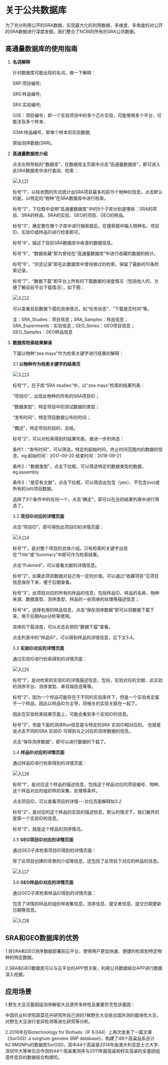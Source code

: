 # 关于公共数据库

为了充分利用公开的SRA数据，实现最大化的利用数据，多维度、多角度的对公开的SRA数据进行深度发掘，我们整合了NCBI的所有的SRA公共数据。

## 高通量数据库的使用指南

1. **名词解释**

	针对数据库可能出现的名词，做一下解释：

	SRP:项目编号;
	
	SRS:样品编号;

	SRX:实验编号;

	GSE：项目编号，即一个实验项目中的多个芯片实验，可能使用多个平台，可能涉及多个样本; 
   
	GSM:样品编号，即单个样本的实验数据;

	原始测序数据(SRR)。

2. **高通量数据库介绍**
	
	点击左侧导航的“数据库”，在数据库主页面中点击“高通量数据库”，即可进入此SRA数据库中进行查阅、检索：
	
	![入口1](操作说明图片/数据库主页面介绍-1.png)	

	标号“1”，以柱状图的形式统计出SRA项目最多的前15个物种的信息，点击默认的是，以特定的“物种”在SRA数据库中进行检索。

	标号“2”，下拉框中说明“高通量数据库”中的5个子库分别是哪些：SRA的项目、SRA的样品、SRA的实验、GEO的项目、GEO的样品。

	标号“3”，确定要在哪个子库中进行搜索框后，在搜索框中输入物种名、项目ID、实验ID或样品ID进行检索即可。

	标号“4”，描述了目前SRA数据库中收录的数据信息。

	标号“5”，“数据收藏”即为曾经在“高通量数据库”中进行收藏的数据的统计。

	标号“6”，“浏览记录”即在此数据库中曾经做过的检索，保留了最新的10条检索记录。

	标号“7”，“数据下载”即平台上所有的下载数据的进度情况（包括他人的，方便了解目前平台下载情况），如下图：

	![入口2](操作说明图片/数据下载进度-6.png)

	可以查看目前数据下载的具体情况，如“任务状态”、“下载提交时间”等。

	注：SRA_Studies：项目信息；SRA_Samples：样品信息；SRA_Experiments：实验信息；GEO_Series：GEO项目信息；GEO_Samples：GEO样品信息

3. **数据库检索结果解读**

	下面以物种“zea mays”作为检索关键字进行结果的解释：

	3.1 **以物种作为检索关键字的结果页**
		
	![入口3](操作说明图片/物种检索页面-2.png)	

	标号“1”，在子库“SRA studies”中，以“zea mays”检索的结果列表：

	“项目ID”，出现此物种的所有的SRA项目ID；

	“数据类型”，特定项目中的测试数据的类型；

	“发布时间”，特定项目数据公布的时间；

	“概述”，特定项目的目的、总结。

	标号“2”，可以对检索得到的结果列表，做进一步的帅选：

	条件1：“发布时间”，可以筛选，特定的起始时间，终止时间范围内的数据的信息，eg:起始时间：2017-09-20  结束时间：2018-09-21

	条件2：“数据类型”，点击下拉框，可以筛选特定的数据类型的数据，eg:assembly

	条件3：“是否有文献”，点击下拉框，可以筛选出包含（yes）、不包含(no)或所有的(all)项目数据。

	选择了3个条件中的任何一个，点击“确定”，即可以在总的结果列表中进行筛选了。

	3.2 **项目ID对应的详情页面**

	点击“项目ID”，即可得到此项目ID的详情页面：
		
	![入口4](操作说明图片/项目ID详情-3.png)	
	
	标号“1”，是对整个项目的总体介绍。只有检索的关键字出现在“Title”或“Summary”中即可作为检索结果。

	点击“Pubmed”，可以查看文献的详情信息。

	标号“2”，如果此项目数据对自己有一定的价值，可以通过“收藏项目”见项目信息保存下来，便于后期查看。

	标号“3”，此项目对应的所有的样品的信息，包括样品ID、样品的名称、物种来源、数据类型、测序类型、样品的一些简单的处理等描述信息；

	标号“4”，选择有用的样品信息，点击“保存测序数据”即可以将数据下载下来，用于后期App分析等使用。

	具体的下载进度，可以点击右侧的“数据下载”查看。

	点击列表中的“样品ID”，可以得到样品的详情信息，见下文3.4。

	3.3 **实验ID对应的详情页面**

	通过实验ID进行检索得到的详情页面：
		
	![入口5](操作说明图片/实验ID详情-4.png)	

	标号“1”，是对检索的实验ID的详情描述信息，包括，实验对应的文献、此实验的测序平台、测序类型、单双端信息等等。

	标号“2”，因为一个样品可能存在于不同的实验条件下，但是一个实验肯定属于一个样品，因此以样品ID为主导，将相关的实验关联在一起了。

	因此在实验检索结果页面上，可能会看到多个实验ID的信息。

	标号“3”，但是下面的测序Run信息是与特定的SRA 实验ID相对应的。 也就是说点击不同的SRA 实验ID 可得到与之对应的测序数据的信息。

	点击“保存测序数据”，即可以进行数据的下载了。

	3.4 **样品ID对应的详情页面**

	通过样品ID进行检索得到的详情页面：
	
    ![入口6](操作说明图片/样品ID的详情-5.png)	

	标号“1”，是对应这个样品的描述信息，包括这个样品对应的项目编号、物种、这个样品对应的组织样的采集、处理等条件。

	点击项目ID，可以查看项目的详情---对应页面解释如3.2

	标号“2”，是对应的这个样品的实验的描述信息，默认的情况下，我们展开的是第一个实验ID的信息。

	标号“3”，就是这个样品的测序情况。

	3.5 **GEO项目ID对应的详情页面**

	通过GEO子库检索项目ID得到的详情页面：

	除了此项目创建的背景的介绍等信息，还包括了此项目下对应的样品的信息。
	
	![入口7](操作说明图片/GEO-项目ID详情-7.png)	

	3.6 **GEO样品ID对应的详情页面**

	通过GEO子库检索样品ID得到的详情页面：

	包含了详情的样品的组织样收集信息，测序信息、提交者信息、提交日期更新日期等信息。
	
	![入口8](操作说明图片/GEO-样品ID详情-8.png)	

## SRA和GEO数据库的优势

1.将SRA和GEO测序数据部署到云平台，使得用户更加快速、便捷的检索到特定物种的特定数据。
   
2.SRA和GEO数据库可以与云平台的APP想关联，利用公共数据结合APP进行数据深入挖掘。

## 应用场景
	
1.野生大豆泛基因组测序解密大豆遗传多样性及重要农艺性状基因：
        
中国农业科学院蔬菜花卉研究所自己测的7株野生大豆结合国外测的栽培性大豆，对野生大豆进行变异检测等进化研究等分析。
	
2.2016年在Biotechnology for Biofuels（IF 6.044）上再次发表了一篇文章《SorGSD: a sorghum genome SNP database》，构建了48个高粱品系总计62.9MSNPs的数据库SorGSD，其中44个高粱是2014年由澳大利亚昆士兰大学、深圳华大等单位合作测的44个高粱重测序与2011年甜高粱和籽实高粱的全基因组遗传变异的数据结合构建的。
